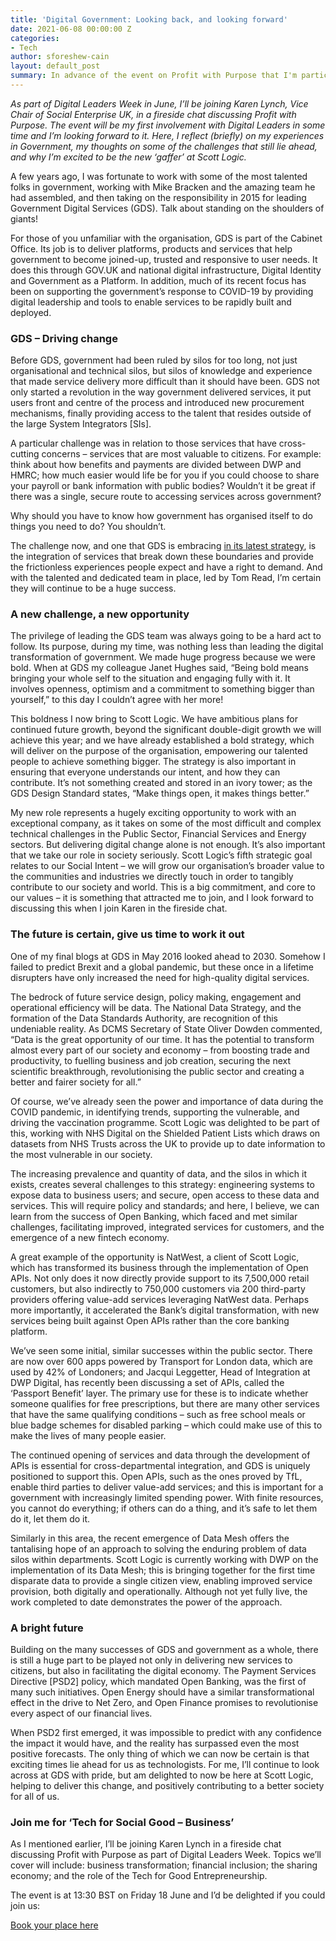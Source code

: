```yaml
---
title: 'Digital Government: Looking back, and looking forward'
date: 2021-06-08 00:00:00 Z
categories:
- Tech
author: sforeshew-cain
layout: default_post
summary: In advance of the event on Profit with Purpose that I'm participating in during Digital Leaders Week, I reflect (briefly) here on my experiences in Government, my thoughts on some of the challenges that still lie ahead, and why I’m excited to be the new ‘gaffer’ at Scott Logic.
---
```


<em>As part of Digital Leaders Week in June, I’ll be joining Karen Lynch, Vice Chair of Social Enterprise UK, in a fireside chat discussing Profit with Purpose. The event will be my first involvement with Digital Leaders in some time and I’m looking forward to it. Here, I reflect (briefly) on my experiences in Government, my thoughts on some of the challenges that still lie ahead, and why I’m excited to be the new ‘gaffer’ at Scott Logic.</em>

A few years ago, I was fortunate to work with some of the most talented folks in government, working with Mike Bracken and the amazing team he had assembled, and then taking on the responsibility in 2015 for leading Government Digital Services (GDS). Talk about standing on the shoulders of giants!

For those of you unfamiliar with the organisation, GDS is part of the Cabinet Office. Its job is to deliver platforms, products and services that help government to become joined-up, trusted and responsive to user needs. It does this through GOV.UK and national digital infrastructure, Digital Identity and Government as a Platform. In addition, much of its recent focus has been on supporting the government’s response to COVID-19 by providing digital leadership and tools to enable services to be rapidly built and deployed.

### GDS – Driving change

Before GDS, government had been ruled by silos for too long, not just organisational and technical silos, but silos of knowledge and experience that made service delivery more difficult than it should have been. GDS not only started a revolution in the way government delivered services, it put users front and centre of the process and introduced new procurement mechanisms, finally providing access to the talent that resides outside of the large System Integrators [SIs].

A particular challenge was in relation to those services that have cross-cutting concerns – services that are most valuable to citizens. For example: think about how benefits and payments are divided between DWP and HMRC; how much easier would life be for you if you could choose to share your payroll or bank information with public bodies? Wouldn’t it be great if there was a single, secure route to accessing services across government?

Why should you have to know how government has organised itself to do things you need to do? You shouldn’t.

The challenge now, and one that GDS is embracing [in its latest strategy](https://gds.blog.gov.uk/2021/05/20/government-digital-service-our-strategy-for-2021-2024/#:~:text=At%20GDS%2C%20our%20mission%20is,however%20complex%20the%20underlying%20systems.), is the integration of services that break down these boundaries and provide the frictionless experiences people expect and have a right to demand. And with the talented and dedicated team in place, led by Tom Read, I’m certain they will continue to be a huge success.

### A new challenge, a new opportunity

The privilege of leading the GDS team was always going to be a hard act to follow. Its purpose, during my time, was nothing less than leading the digital transformation of government. We made huge progress because we were bold. When at GDS my colleague Janet Hughes said, “Being bold means bringing your whole self to the situation and engaging fully with it. It involves openness, optimism and a commitment to something bigger than yourself,” to this day I couldn’t agree with her more!

This boldness I now bring to Scott Logic. We have ambitious plans for continued future growth, beyond the significant double-digit growth we will achieve this year; and we have already established a bold strategy, which will deliver on the purpose of the organisation, empowering our talented people to achieve something bigger. The strategy is also important in ensuring that everyone understands our intent, and how they can contribute. It’s not something created and stored in an ivory tower; as the GDS Design Standard states, “Make things open, it makes things better.”

My new role represents a hugely exciting opportunity to work with an exceptional company, as it takes on some of the most difficult and complex technical challenges in the Public Sector, Financial Services and Energy sectors. But delivering digital change alone is not enough. It’s also important that we take our role in society seriously. Scott Logic’s fifth strategic goal relates to our Social Intent – we will grow our organisation’s broader value to the communities and industries we directly touch in order to tangibly contribute to our society and world. This is a big commitment, and core to our values – it is something that attracted me to join, and I look forward to discussing this when I join Karen in the fireside chat.

### The future is certain, give us time to work it out

One of my final blogs at GDS in May 2016 looked ahead to 2030. Somehow I failed to predict Brexit and a global pandemic, but these once in a lifetime disrupters have only increased the need for high-quality digital services.

The bedrock of future service design, policy making, engagement and operational efficiency will be data. The National Data Strategy, and the formation of the Data Standards Authority, are recognition of this undeniable reality. As DCMS Secretary of State Oliver Dowden commented, “Data is the great opportunity of our time. It has the potential to transform almost every part of our society and economy – from boosting trade and productivity, to fuelling business and job creation, securing the next scientific breakthrough, revolutionising the public sector and creating a better and fairer society for all.”

Of course, we’ve already seen the power and importance of data during the COVID pandemic, in identifying trends, supporting the vulnerable, and driving the vaccination programme. Scott Logic was delighted to be part of this, working with NHS Digital on the Shielded Patient Lists which draws on datasets from NHS Trusts across the UK to provide up to date information to the most vulnerable in our society.

The increasing prevalence and quantity of data, and the silos in which it exists, creates several challenges to this strategy: engineering systems to expose data to business users; and secure, open access to these data and services. This will require policy and standards; and here, I believe, we can learn from the success of Open Banking, which faced and met similar challenges, facilitating improved, integrated services for customers, and the emergence of a new fintech economy.

A great example of the opportunity is NatWest, a client of Scott Logic, which has transformed its business through the implementation of Open APIs. Not only does it now directly provide support to its 7,500,000 retail customers, but also indirectly to 750,000 customers via 200 third-party providers offering value-add services leveraging NatWest data. Perhaps more importantly, it accelerated the Bank’s digital transformation, with new services being built against Open APIs rather than the core banking platform.

We’ve seen some initial, similar successes within the public sector. There are now over 600 apps powered by Transport for London data, which are used by 42% of Londoners; and Jacqui Leggetter, Head of Integration at DWP Digital, has recently been discussing a set of APIs, called the ‘Passport Benefit’ layer. The primary use for these is to indicate whether someone qualifies for free prescriptions, but there are many other services that have the same qualifying conditions – such as free school meals or blue badge schemes for disabled parking – which could make use of this to make the lives of many people easier.

The continued opening of services and data through the development of APIs is essential for cross-departmental integration, and GDS is uniquely positioned to support this. Open APIs, such as the ones proved by TfL, enable third parties to deliver value-add services; and this is important for a government with increasingly limited spending power. With finite resources, you cannot do everything; if others can do a thing, and it’s safe to let them do it, let them do it.

Similarly in this area, the recent emergence of Data Mesh offers the tantalising hope of an approach to solving the enduring problem of data silos within departments. Scott Logic is currently working with DWP on the implementation of its Data Mesh; this is bringing together for the first time disparate data to provide a single citizen view, enabling improved service provision, both digitally and operationally. Although not yet fully live, the work completed to date demonstrates the power of the approach.

### A bright future

Building on the many successes of GDS and government as a whole, there is still a huge part to be played not only in delivering new services to citizens, but also in facilitating the digital economy. The Payment Services Directive [PSD2] policy, which mandated Open Banking, was the first of many such initiatives. Open Energy should have a similar transformational effect in the drive to Net Zero, and Open Finance promises to revolutionise every aspect of our financial lives.

When PSD2 first emerged, it was impossible to predict with any confidence the impact it would have, and the reality has surpassed even the most positive forecasts. The only thing of which we can now be certain is that exciting times lie ahead for us as technologists. For me, I’ll continue to look across at GDS with pride, but am delighted to now be here at Scott Logic, helping to deliver this change, and positively contributing to a better society for all of us.

### Join me for ‘Tech for Social Good – Business’

As I mentioned earlier, I’ll be joining Karen Lynch in a fireside chat discussing Profit with Purpose as part of Digital Leaders Week. Topics we’ll cover will include: business transformation; financial inclusion; the sharing economy; and the role of the Tech for Good Entrepreneurship.

The event is at 13:30 BST on Friday 18 June and I’d be delighted if you could join us:

[Book your place here](https://week.digileaders.com/talks/tech-for-social-good-business/)